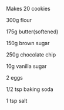 Makes 20 cookies

300g flour

175g butter(softened)

150g brown sugar

250g chocolate chip

10g vanilla sugar

2 eggs

1/2 tsp baking soda

1 tsp salt